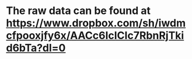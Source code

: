 # The raw data can be found at https://www.dropbox.com/sh/iwdmcfpooxjfy6x/AACc6IcICIc7RbnRjTkid6bTa?dl=0
